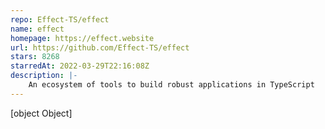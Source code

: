 ```yaml
---
repo: Effect-TS/effect
name: effect
homepage: https://effect.website
url: https://github.com/Effect-TS/effect
stars: 8268
starredAt: 2022-03-29T22:16:08Z
description: |-
    An ecosystem of tools to build robust applications in TypeScript
---
```


[object Object]

